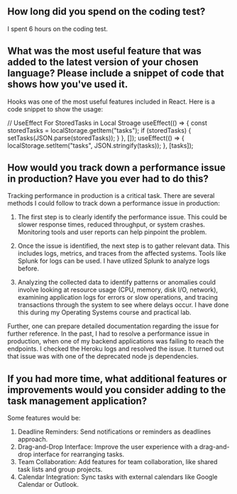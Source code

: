 ## How long did you spend on the coding test? 
I spent 6 hours on the coding test.

## What was the most useful feature that was added to the latest version of your chosen language? Please include a snippet of code that shows how you've used it.

Hooks was one of the most useful features included in React. 
Here is a code snippet to show the usage:

// UseEffect For StoredTasks in Local Stroage
 useEffect(() => {
    const storedTasks = localStorage.getItem("tasks");
    if (storedTasks) {
      setTasks(JSON.parse(storedTasks));
    }
  }, []);
  useEffect(() => {
    localStorage.setItem("tasks", JSON.stringify(tasks));
  }, [tasks]);


  ## How would you track down a performance issue in production? Have you ever had to do this?

  Tracking performance in production is a critical task. There are several methods I could follow to track down a performance issue in production:

1. The first step is to clearly identify the performance issue. This could be slower response times, reduced throughput, or system crashes. Monitoring tools and user reports can help pinpoint the problem.

2. Once the issue is identified, the next step is to gather relevant data. This includes logs, metrics, and traces from the affected systems. Tools like Splunk for logs can be used. I have utlized Splunk to analyze logs before.

3. Analyzing the collected data to identify patterns or anomalies could involve looking at resource usage (CPU, memory, disk I/O, network), examining application logs for errors or slow operations, and tracing transactions through the system to see where delays occur. I have done this during my Operating Systems course and practical lab.

Further, one can prepare detailed documentation regarding the issue for further reference. In the past, I had to resolve a performance issue in production, when one of my backend applications was failing to reach the endpoints. I checked the Heroku logs and resolved the issue.
It turned out that issue was with one of the deprecated node js dependencies.

## If you had more time, what additional features or improvements would you consider adding to the task management application?

Some features would be:

1. Deadline Reminders: Send notifications or reminders as deadlines approach.
2. Drag-and-Drop Interface: Improve the user experience with a drag-and-drop interface for rearranging tasks.
3. Team Collaboration: Add features for team collaboration, like shared task lists and group projects.
4. Calendar Integration: Sync tasks with external calendars like Google Calendar or Outlook.


